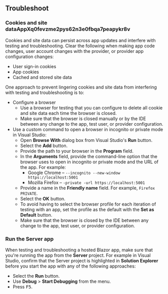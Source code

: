 ## Troubleshoot

### Cookies and site dataAppXq0fevzme2pys62n3e0fbqa7peapykr8v

Cookies and site data can persist across app updates and interfere with testing and troubleshooting. Clear the following when making app code changes, user account changes with the provider, or provider app configuration changes:

* User sign-in cookies
* App cookies
* Cached and stored site data

One approach to prevent lingering cookies and site data from interfering with testing and troubleshooting is to:

* Configure a browser
  * Use a browser for testing that you can configure to delete all cookie and site data each time the browser is closed.
  * Make sure that the browser is closed manually or by the IDE between any change to the app, test user, or provider configuration.
* Use a custom command to open a browser in incognito or private mode in Visual Studio:
  * Open **Browse With** dialog box from Visual Studio's **Run** button.
  * Select the **Add** button.
  * Provide the path to your browser in the **Program** field.
  * In the **Arguments** field, provide the command-line option that the browser uses to open in incognito or private mode and the URL of the app. For example:
    * Google Chrome &ndash; `--incognito --new-window https://localhost:5001`
    * Mozilla Firefox &ndash; `-private -url https://localhost:5001`
  * Provide a name in the **Friendly name** field. For example, `Firefox PRIVATE`.
  * Select the **OK** button.
  * To avoid having to select the browser profile for each iteration of testing with an app, set the profile as the default with the **Set as Default** button.
  * Make sure that the browser is closed by the IDE between any change to the app, test user, or provider configuration.

### Run the Server app

When testing and troubleshooting a hosted Blazor app, make sure that you're running the app from the **Server** project. For example in Visual Studio, confirm that the Server project is highlighted in **Solution Explorer** before you start the app with any of the following approaches:

* Select the **Run** button.
* Use **Debug** > **Start Debugging** from the menu.
* Press <kbd>F5</kbd>.
